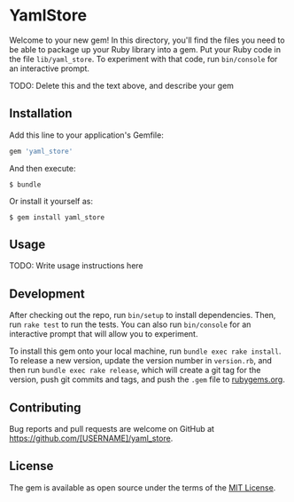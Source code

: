 # YamlStore

Welcome to your new gem! In this directory, you'll find the files you need to be able to package up your Ruby library into a gem. Put your Ruby code in the file `lib/yaml_store`. To experiment with that code, run `bin/console` for an interactive prompt.

TODO: Delete this and the text above, and describe your gem

## Installation

Add this line to your application's Gemfile:

```ruby
gem 'yaml_store'
```

And then execute:

    $ bundle

Or install it yourself as:

    $ gem install yaml_store

## Usage

TODO: Write usage instructions here

## Development

After checking out the repo, run `bin/setup` to install dependencies. Then, run `rake test` to run the tests. You can also run `bin/console` for an interactive prompt that will allow you to experiment.

To install this gem onto your local machine, run `bundle exec rake install`. To release a new version, update the version number in `version.rb`, and then run `bundle exec rake release`, which will create a git tag for the version, push git commits and tags, and push the `.gem` file to [rubygems.org](https://rubygems.org).

## Contributing

Bug reports and pull requests are welcome on GitHub at https://github.com/[USERNAME]/yaml_store.

## License

The gem is available as open source under the terms of the [MIT License](https://opensource.org/licenses/MIT).
